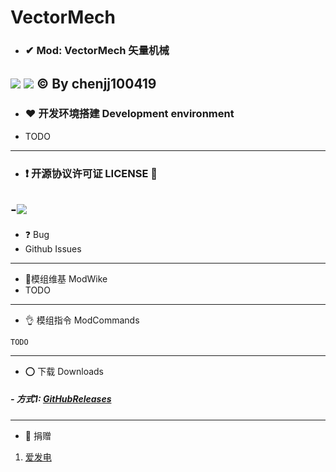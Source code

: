# VectorMech
- ###  ✔ Mod: VectorMech 矢量机械
![](https://img.shields.io/badge/LICENSE-AGPLv3-green) ![](https://img.shields.io/badge/Version-Alpha1.0.0-orange)
&copy; By chenjj100419
------------
- ### ❤ 开发环境搭建 Development environment
- TODO
------------
- ### ❗ 开源协议许可证 LICENSE 🚫
-![](https://img.shields.io/badge/LICENSE-AGPLv3-green)
------------
- ❓ Bug
- Github Issues
------------
- 🎉模组维基 ModWike
- TODO
------------
- 👌 模组指令 ModCommands
```
TODO
```
------------
- ⭕ 下载 Downloads
##### - 方式1: [GitHubReleases](https://github.com/chenjj100419/VectorMech/releases)
------------
- 💙 捐赠
1. [爱发电](https://afdian.net/@chenjj100419)

